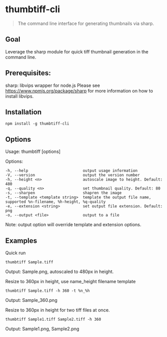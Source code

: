 # thumbtiff-cli 
> The command line interface for generating thumbnails via sharp.


Goal
---------
Leverage the sharp module for quick tiff thumbnail generation in the command line.


Prerequisites:
---------
sharp: libvips wrapper for node.js
Please see https://www.npmjs.org/package/sharp for more information on how to install libvips.


Installation
---------
```
npm install -g thumbtiff-cli
```

Options
---------
  Usage: thumbtiff [options]

  Options:

    -h, --help                        output usage information
    -V, --version                     output the version number
    -h, --height <n>                  autoscale image to height. Default: 480
    -q, --quality <n>                 set thumbnail quality. Default: 80
    -s, --sharpen                     shapren the image
    -t, --template <template string>  template the output file name, supported %n-filename, %h-height, %q-quality
    -e, --extension <string>          set output file extension. Default: png
    -o, --output <file>               output to a file

Note: output option will override template and extension options.


Examples
---------

Quick run
```
thumbtiff Sample.tiff
```
Output: Sample.png, autoscaled to 480px in height.


Resize to 360px in height, use name_height filename template
```
thumbtiff Sample.tiff -h 360 -t %n_%h

```
Output: Sample_360.png


Resize to 360px in height for two tiff files at once.
```
thumbtiff Sample1.tiff Sample2.tiff -h 360

```
Output: Sample1.png, Sample2.png
